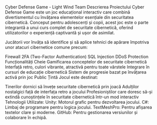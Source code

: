Cyber Defense Game - Light Wind Team
Descrierea Proiectului
Cyber Defense Game este un joc educațional interactiv care combină divertismentul cu învățarea elementelor esențiale din securitatea cibernetică. Conceput pentru adolescenți și copii, acest joc este o parte integrantă a unui curs complet de securitate cibernetică, oferind utilizatorilor o experiență captivantă și ușor de asimilat.

Jucătorii vor învăța să identifice și să aplice tehnici de apărare împotriva unor atacuri cibernetice comune precum:

Firewall
2FA (Two-Factor Authentication)
SQL Injection
DDoS Protection
Funcționalități Cheie
Gamificarea conceptelor de securitate cibernetică
Interfață retro, culori vibrante, atractivă pentru toate vârstele
Integrare în cursuri de educație cibernetică
Sistem de progresie bazat pe învățarea activă prin joc
Public Țintă
Jocul este destinat:

Tinerilor dornici să învețe securitate cibernetică prin joacă
Adulților nostalgici față de interfața retro a jocului
Profesioniștilor care doresc să-și extindă cunoștințele în securitate cibernetică într-un mod interactiv
Tehnologii Utilizate:
Unity: Motorul grafic pentru dezvoltarea jocului.
C#: Limbaj de programare pentru logica jocului.
TextMeshPro: Pentru afișarea textelor clare și moderne.
GitHub: Pentru gestionarea versiunilor și colaborare în echipă.
